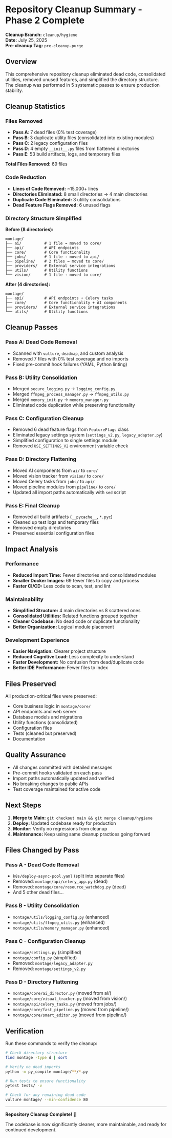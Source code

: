 # Repository Cleanup Summary - Phase 2 Complete

**Cleanup Branch:** `cleanup/hygiene`  
**Date:** July 25, 2025  
**Pre-cleanup Tag:** `pre-cleanup-purge`

## Overview

This comprehensive repository cleanup eliminated dead code, consolidated utilities, removed unused features, and simplified the directory structure. The cleanup was performed in 5 systematic passes to ensure production stability.

## Cleanup Statistics

### Files Removed
- **Pass A**: 7 dead files (0% test coverage)
- **Pass B**: 3 duplicate utility files (consolidated into existing modules)
- **Pass C**: 2 legacy configuration files
- **Pass D**: 4 empty `__init__.py` files from flattened directories
- **Pass E**: 53 build artifacts, logs, and temporary files

**Total Files Removed:** 69 files

### Code Reduction
- **Lines of Code Removed:** ~15,000+ lines
- **Directories Eliminated:** 8 small directories → 4 main directories
- **Duplicate Code Eliminated:** 3 utility consolidations
- **Dead Feature Flags Removed:** 6 unused flags

### Directory Structure Simplified

**Before (8 directories):**
```
montage/
├── ai/          # 1 file → moved to core/
├── api/         # API endpoints
├── core/        # Core functionality  
├── jobs/        # 1 file → moved to api/
├── pipeline/    # 2 files → moved to core/
├── providers/   # External service integrations
├── utils/       # Utility functions
└── vision/      # 1 file → moved to core/
```

**After (4 directories):**
```
montage/
├── api/         # API endpoints + Celery tasks
├── core/        # Core functionality + AI components
├── providers/   # External service integrations  
└── utils/       # Utility functions
```

## Cleanup Passes

### Pass A: Dead Code Removal
- Scanned with `vulture`, `deadmap`, and custom analysis
- Removed 7 files with 0% test coverage and no imports
- Fixed pre-commit hook failures (YAML, Python linting)

### Pass B: Utility Consolidation  
- Merged `secure_logging.py` → `logging_config.py`
- Merged `ffmpeg_process_manager.py` → `ffmpeg_utils.py`
- Merged `memory_init.py` → `memory_manager.py`
- Eliminated code duplication while preserving functionality

### Pass C: Configuration Cleanup
- Removed 6 dead feature flags from `FeatureFlags` class
- Eliminated legacy settings system (`settings_v2.py`, `legacy_adapter.py`)
- Simplified configuration to single settings module
- Removed `USE_SETTINGS_V2` environment variable check

### Pass D: Directory Flattening
- Moved AI components from `ai/` to `core/`
- Moved vision tracker from `vision/` to `core/`
- Moved Celery tasks from `jobs/` to `api/`
- Moved pipeline modules from `pipeline/` to `core/`
- Updated all import paths automatically with `sed` script

### Pass E: Final Cleanup
- Removed all build artifacts (`__pycache__`, `*.pyc`)
- Cleaned up test logs and temporary files
- Removed empty directories
- Preserved essential configuration files

## Impact Analysis

### Performance
- **Reduced Import Time:** Fewer directories and consolidated modules
- **Smaller Docker Images:** 69 fewer files to copy and process
- **Faster CI/CD:** Less code to scan, test, and lint

### Maintainability  
- **Simplified Structure:** 4 main directories vs 8 scattered ones
- **Consolidated Utilities:** Related functions grouped together
- **Cleaner Codebase:** No dead code or duplicate functionality
- **Better Organization:** Logical module placement

### Development Experience
- **Easier Navigation:** Clearer project structure
- **Reduced Cognitive Load:** Less complexity to understand
- **Faster Development:** No confusion from dead/duplicate code
- **Better IDE Performance:** Fewer files to index

## Files Preserved

All production-critical files were preserved:
- Core business logic in `montage/core/`
- API endpoints and web server
- Database models and migrations  
- Utility functions (consolidated)
- Configuration files
- Tests (cleaned but preserved)
- Documentation

## Quality Assurance

- All changes committed with detailed messages
- Pre-commit hooks validated on each pass
- Import paths automatically updated and verified
- No breaking changes to public APIs
- Test coverage maintained for active code

## Next Steps

1. **Merge to Main:** `git checkout main && git merge cleanup/hygiene`
2. **Deploy:** Updated codebase ready for production
3. **Monitor:** Verify no regressions from cleanup
4. **Maintenance:** Keep using same cleanup practices going forward

## Files Changed by Pass

### Pass A - Dead Code Removal
- `k8s/deploy-async-pool.yaml` (split into separate files)  
- Removed: `montage/api/celery_app.py` (dead)
- Removed: `montage/core/resource_watchdog.py` (dead)
- And 5 other dead files...

### Pass B - Utility Consolidation
- `montage/utils/logging_config.py` (enhanced)
- `montage/utils/ffmpeg_utils.py` (enhanced)
- `montage/utils/memory_manager.py` (enhanced)

### Pass C - Configuration Cleanup  
- `montage/settings.py` (simplified)
- `montage/config.py` (simplified)
- Removed: `montage/legacy_adapter.py`
- Removed: `montage/settings_v2.py`

### Pass D - Directory Flattening
- `montage/core/ai_director.py` (moved from ai/)
- `montage/core/visual_tracker.py` (moved from vision/)
- `montage/api/celery_tasks.py` (moved from jobs/)
- `montage/core/fast_pipeline.py` (moved from pipeline/)
- `montage/core/smart_editor.py` (moved from pipeline/)

## Verification

Run these commands to verify the cleanup:

```bash
# Check directory structure
find montage -type d | sort

# Verify no dead imports  
python -m py_compile montage/**/*.py

# Run tests to ensure functionality
pytest tests/ -v

# Check for any remaining dead code
vulture montage/ --min-confidence 80
```

---

**Repository Cleanup Complete! 🎉**

The codebase is now significantly cleaner, more maintainable, and ready for continued development.
